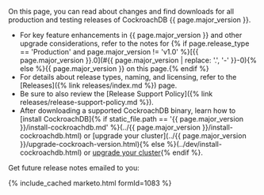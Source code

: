 On this page, you can read about changes and find downloads for all production and testing releases of CockroachDB {{ page.major_version }}.

- For key feature enhancements in {{ page.major_version }} and other upgrade considerations, refer to the notes for {% if page.release_type == 'Production' and page.major_version != 'v1.0' %}[{{ page.major_version }}.0](#{{ page.major_version | replace: '.', '-' }}-0){% else %}{{ page.major_version }} on this page.{% endif %}
- For details about release types, naming, and licensing, refer to the [Releases]({% link releases/index.md %}) page.
- Be sure to also review the [Release Support Policy]({% link releases/release-support-policy.md %}).
- After downloading a supported CockroachDB binary, learn how to [install CockroachDB]{% if static_file.path == '{{ page.major_version }}/install-cockroachdb.md' %}(../{{ page.major_version }}/install-cockroachdb.html) or [upgrade your cluster](../{{ page.major_version }}/upgrade-cockroach-version.html){% else %}(../dev/install-cockroachdb.html) or [upgrade your cluster](../dev/upgrade-cockroach-version.html){% endif %}.

Get future release notes emailed to you:

{% include_cached marketo.html formId=1083 %}
